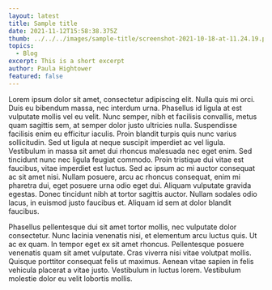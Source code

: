 ```yaml
---
layout: latest
title: Sample title
date: 2021-11-12T15:58:38.375Z
thumb: ../../../images/sample-title/screenshot-2021-10-18-at-11.24.19.png
topics:
  - Blog
excerpt: This is a short excerpt
author: Paula Hightower
featured: false
---
```

Lorem ipsum dolor sit amet, consectetur adipiscing elit. Nulla quis mi orci. Duis eu bibendum massa, nec interdum urna. Phasellus id ligula at est vulputate mollis vel eu velit. Nunc semper, nibh et facilisis convallis, metus quam sagittis sem, at semper dolor justo ultricies nulla. Suspendisse facilisis enim eu efficitur iaculis. Proin blandit turpis quis nunc varius sollicitudin. Sed ut ligula at neque suscipit imperdiet ac vel ligula. Vestibulum in massa sit amet dui rhoncus malesuada nec eget enim. Sed tincidunt nunc nec ligula feugiat commodo. Proin tristique dui vitae est faucibus, vitae imperdiet est luctus. Sed ac ipsum ac mi auctor consequat ac sit amet nisi. Nullam posuere, arcu ac rhoncus consequat, enim mi pharetra dui, eget posuere urna odio eget dui. Aliquam vulputate gravida egestas. Donec tincidunt nibh at tortor sagittis auctor. Nullam sodales odio lacus, in euismod justo faucibus et. Aliquam id sem at dolor blandit faucibus.

Phasellus pellentesque dui sit amet tortor mollis, nec vulputate dolor consectetur. Nunc lacinia venenatis nisi, et elementum arcu luctus quis. Ut ac ex quam. In tempor eget ex sit amet rhoncus. Pellentesque posuere venenatis quam sit amet vulputate. Cras viverra nisi vitae volutpat mollis. Quisque porttitor consequat felis ut maximus. Aenean vitae sapien in felis vehicula placerat a vitae justo. Vestibulum in luctus lorem. Vestibulum molestie dolor eu velit lobortis mollis.